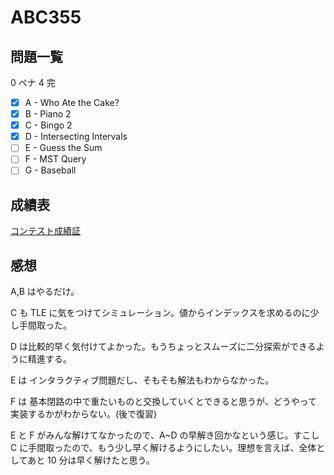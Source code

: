 # ABC355

## 問題一覧

0 ペナ 4 完

- [x] A - Who Ate the Cake?
- [x] B - Piano 2
- [x] C - Bingo 2
- [x] D - Intersecting Intervals
- [ ] E - Guess the Sum
- [ ] F - MST Query
- [ ] G - Baseball

## 成績表

[コンテスト成績証](https://atcoder.jp/users/hamao/history/share/abc355?lang=ja)

## 感想

A,B はやるだけ。

C も TLE に気をつけてシミュレーション。値からインデックスを求めるのに少し手間取った。

D は比較的早く気付けてよかった。もうちょっとスムーズに二分探索ができるように精進する。

E は インタラクティブ問題だし、そもそも解法もわからなかった。

F は 基本閉路の中で重たいものと交換していくとできると思うが、どうやって実装するかがわからない。(後で復習)

E と F がみんな解けてなかったので、A~D の早解き回かなという感じ。すこし C に手間取ったので、もう少し早く解けるようにしたい。理想を言えば、全体としてあと 10 分は早く解けたと思う。
